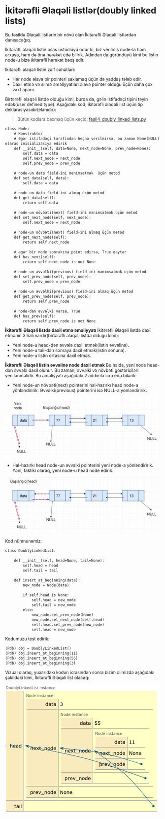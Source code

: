 # İkitərəfli Əlaqəli listlər(doubly linked lists)

Bu fəsildə Əlaqəli listlərin bir növü olan İkitərəfli Əlaqəli listlərdən danışacağıq.

İkitərəfli əlaqəli listin əsas üstünlüyü odur ki, biz verilmiş node-la həm arxaya, həm də önə hərəkət edə bilirik.
Adından da göründüyü kimi bu listin node-u bizə ikitərəfli hərəkət bəxş edir.

Ikitərəfli əlaqəli listin zəif cəhətləri:
* Hər node əlavə bir pointeri saxlamaq üçün də yaddaş tələb edir.
* Daxil etmə və silmə əməliyyatları əlavə pointer olduğu üçün daha çox vaxt aparır.

Birtərəfli əlaqəli listdə olduğu kimi, burda da, gəlin istifadəçi tipini təyin edək(user defined type).
Aşağıdakı kod, ikitərəfli əlaqəli list üçün tip deklarasiyasıdır(elanıdır):

> Bütün kodlara baxmaq üçün keçid: [fesil4_doubly_linked_lists.py](../Source_Code/python_kodlar/fesil4/fesil4_doubly_linked_lists.py)

```
class Node:
    # Konstruktor
    # Əgər istifadəçi tərəfindən heçnə verilmirsə, bu zaman None(NULL) olaraq inisializasiya edirik
    def __init__(self, data=None, next_node=None, prev_node=None):
        self.data = data
        self.next_node = next_node
        self.prev_node = prev_node

    # node-un data field-ini mənimsətmək  üçün metod
    def set_data(self, data):
        self.data = data

    # node-un data field-ini almaq üçün metod
    def get_data(self):
        return self.data

    # node-un növbəti(next) field-ini mənimsətmək üçün metod
    def set_next_node(self, next_node):
        self.next_node = next_node

    # node-un növbəti(next) field-ini almaq üçün metod
    def get_next_node(self):
        return self.next_node

    # əgər bir node sonrakına point edirsə, True qaytar
    def has_next(self):
        return self.next_node is not None

    # node-un əvvəlki(previous) field-ini mənimsətmək üçün metod
    def set_prev_node(self, prev_node):
        self.prev_node = prev_node

    # node-un əvvəlki(previous) field-ini almaq üçün metod
    def get_prev_node(self, prev_node):
        return self.prev_node

    # node-dan əvvəlki varsa, True
    def has_prev(self):
        return self.prev_node is not None
```

**İkitərəfli Əlaqəli listdə daxil etmə əməliyyatı**
İkitərəfli Əlaqəli listdə daxil etmənın 3 halı vardır(birtərəfli əlaqəli listdə olduğu kimi):
* Yeni node-u head-dən əvvələ daxil etmək(listin əvvəlinə).
* Yeni node-u tail-dən sonraya daxil etmək(listin sonuna).
* Yeni node-u listin ortasına daxil etmək.

**İkitərəfli Əlaqəli listin əvvəlinə node daxil etmək**
Bu halda, yeni node head-dən əvvələ daxil olunur. Bu zaman, əvvəlki və növbəti göstəriciləri yenilənməlidir. Bu əməliyyatı aşağıdakı 2 addımla icra edə bilərik:

* Yeni node-un növbəti(next) pointerini hal-hazırkı head node-a yönləndiririk. Əvvəlki(previous) pointerini isə NULL-a yönləndiririk.

![](../Source_Code/resources/fesil4/doubly_linked_list_insert_at_beginning_1.png)

* Hal-hazırkı head node-un əvvəlki pointerini yeni node-a yönləndiririk. Yəni, faktiki olaraq, yeni node-u head node edirik.

![](../Source_Code/resources/fesil4/doubly_linked_list_insert_at_beginning_2.png)

Kod nümnunəmiz:

```
class DoublyLinkedList:

    def __init__(self, head=None, tail=None):
        self.head = head
        self.tail = tail

    def insert_at_beginning(data):
        new_node = Node(data)

        if self.head is None:
            self.head = new_node
            self.tail = new_node
        else:
            new_node.set_prev_node(None)
            new_node.set_next_node(self.head)
            self.head.set_prev_node(new_node)
            self.head = new_node
```

Kodumuzu test edirik:

```
(Pdb) obj = DoublyLinkedList()
(Pdb) obj.insert_at_beginning(11)
(Pdb) obj.insert_at_beginning(55)
(Pdb) obj.insert_at_beginning(3)
```

Vizual olaraq, yuxarıdakı kodun icrasından sonra bizim əlimizdə aşağıdakı şəkildəki kimi, İkitərəfli Əlaqəli list olacaq:

![](../Source_Code/resources/fesil4/doubly_linked_list_visualization_1.png)
